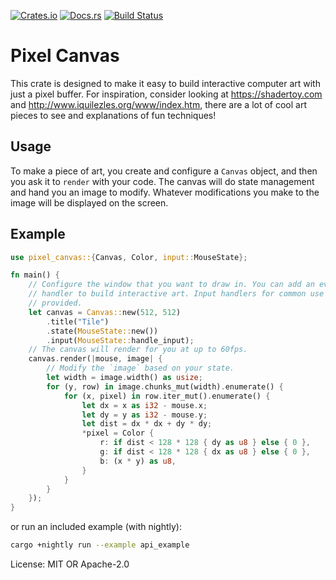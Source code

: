 [![Crates.io](https://img.shields.io/crates/v/pixel-canvas.svg)](https://crates.io/crates/pixel-canvas)
[![Docs.rs](https://docs.rs/pixel-canvas/badge.svg)](https://docs.rs/pixel-canvas)
[![Build Status](https://travis-ci.org/porglezomp/pixel-canvas.svg?branch=develop)](https://travis-ci.org/porglezomp/pixel-canvas)

# Pixel Canvas

This crate is designed to make it easy to build interactive computer art
with just a pixel buffer. For inspiration, consider looking at
<https://shadertoy.com> and <http://www.iquilezles.org/www/index.htm>,
there are a lot of cool art pieces to see and explanations of fun techniques!

## Usage

To make a piece of art, you create and configure a `Canvas` object, and
then you ask it to `render` with your code. The canvas will do state
management and hand you an image to modify. Whatever modifications you make
to the image will be displayed on the screen.


## Example

```rust
use pixel_canvas::{Canvas, Color, input::MouseState};

fn main() {
    // Configure the window that you want to draw in. You can add an event
    // handler to build interactive art. Input handlers for common use are
    // provided.
    let canvas = Canvas::new(512, 512)
        .title("Tile")
        .state(MouseState::new())
        .input(MouseState::handle_input);
    // The canvas will render for you at up to 60fps.
    canvas.render(|mouse, image| {
        // Modify the `image` based on your state.
        let width = image.width() as usize;
        for (y, row) in image.chunks_mut(width).enumerate() {
            for (x, pixel) in row.iter_mut().enumerate() {
                let dx = x as i32 - mouse.x;
                let dy = y as i32 - mouse.y;
                let dist = dx * dx + dy * dy;
                *pixel = Color {
                    r: if dist < 128 * 128 { dy as u8 } else { 0 },
                    g: if dist < 128 * 128 { dx as u8 } else { 0 },
                    b: (x * y) as u8,
                }
            }
        }
    });
}
```

or run an included example (with nightly):

```sh
cargo +nightly run --example api_example
```

License: MIT OR Apache-2.0

